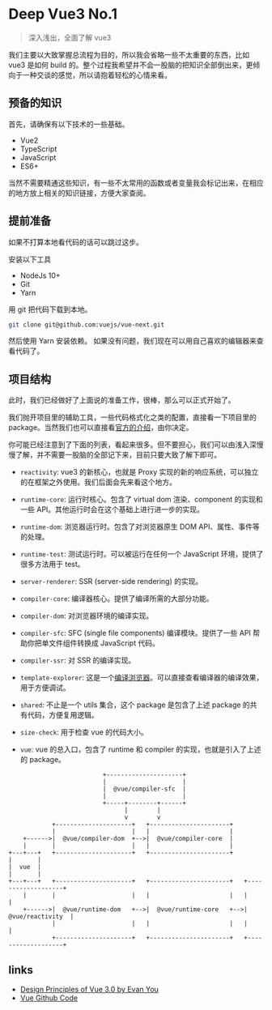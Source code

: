 # Deep Vue3 No.1

> 深入浅出，全面了解 vue3

我们主要以大致掌握总流程为目的，所以我会省略一些不太重要的东西，比如 vue3 是如何 build 的。整个过程我希望并不会一股脑的把知识全部倒出来，更倾向于一种交谈的感觉，所以请抱着轻松的心情来看。

## 预备的知识

首先，请确保有以下技术的一些基础。

- Vue2
- TypeScript
- JavaScript
- ES6+

当然不需要精通这些知识，有一些不太常用的函数或者变量我会标记出来，在相应的地方放上相关的知识链接，方便大家查阅。

## 提前准备

如果不打算本地看代码的话可以跳过这步。

安装以下工具

- NodeJs 10+
- Git
- Yarn

用 git 把代码下载到本地。

```bash
git clone git@github.com:vuejs/vue-next.git
```

然后使用 Yarn 安装依赖。
如果没有问题，我们现在可以用自己喜欢的编辑器来查看代码了。

## 项目结构

此时，我们已经做好了上面说的准备工作，很棒，那么可以正式开始了。

我们抛开项目里的辅助工具，一些代码格式化之类的配置，直接看一下项目里的 package。当然我们也可以直接看[官方的介绍](./contributing.md)，由你决定。

你可能已经注意到了下面的列表，看起来很多。但不要担心，我们可以由浅入深慢慢了解，并不需要一股脑的全部记下来，目前只要大致了解下即可。

- `reactivity`: vue3 的新核心，也就是 Proxy 实现的新的响应系统，可以独立的在框架之外使用。我们后面会先来看这个地方。

- `runtime-core`: 运行时核心。包含了 virtual dom 渲染、component 的实现和一些 API。其他运行时会在这个基础上进行进一步的实现。

- `runtime-dom`: 浏览器运行时。包含了对浏览器原生 DOM API、属性、事件等的处理。

- `runtime-test`: 测试运行时。可以被运行在任何一个 JavaScript 环境，提供了很多方法用于 test。

- `server-renderer`: SSR (server-side rendering) 的实现。

- `compiler-core`: 编译器核心。提供了编译所需的大部分功能。

- `compiler-dom`: 对浏览器环境的编译实现。

- `compiler-sfc`: SFC (single file components) 编译模块。提供了一些 API 帮助你把单文件组件转换成 JavaScript 代码。

- `compiler-ssr`: 对 SSR 的编译实现。

- `template-explorer`: 这是一个[编译浏览器][1]。可以直接查看编译器的编译效果，用于方便调试。

- `shared`: 不止是一个 utils 集合，这个 package 是包含了上述 package 的共有代码，方便复用逻辑。

- `size-check`: 用于检查 vue 的代码大小。

- `vue`: vue 的总入口，包含了 runtime 和 compiler 的实现，也就是引入了上述的 package。

```
                          +---------------------+
                          |                     |
                          |  @vue/compiler-sfc  |
                          |                     |
                          +-----+--------+------+
                                |        |
                                v        v
            +---------------------+   +----------------------+
            |                     |   |                      |
    +------>|  @vue/compiler-dom  +-->|  @vue/compiler-core  |
    |       |                     |   |                      |
+---+---+   +---------------------+   +----------------------+
|       |
|  vue  |
|       |
+---+---+   +---------------------+   +----------------------+   +-------------------+
    |       |                     |   |                      |   |                   |
    +------>|  @vue/runtime-dom   +-->|  @vue/runtime-core   +-->|  @vue/reactivity  |
            |                     |   |                      |   |                   |
            +---------------------+   +----------------------+   +-------------------+
```

## links

- [Design Principles of Vue 3.0 by Evan You](https://www.youtube.com/watch?v=WLpLYhnGqPA)
- [Vue Github Code](https://github.com/vuejs/vue-next)

[1]: https://vue-next-template-explorer.netlify.app/#%7B%22src%22%3A%22%3Cdiv%3E%7B%7Ba%2B1%7D%7D%3C%2Fdiv%3E%22%2C%22ssr%22%3Afalse%2C%22options%22%3A%7B%22mode%22%3A%22module%22%2C%22prefixIdentifiers%22%3Afalse%2C%22optimizeBindings%22%3Atrue%2C%22hoistStatic%22%3Afalse%2C%22cacheHandlers%22%3Afalse%2C%22scopeId%22%3Anull%7D%7D
